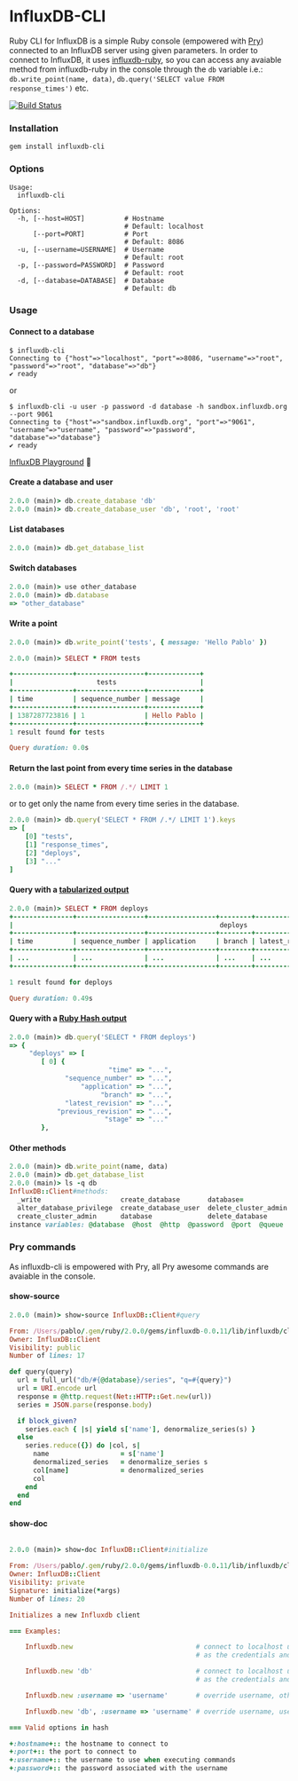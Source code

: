 InfluxDB-CLI
============

Ruby CLI for InfluxDB is a simple Ruby console (empowered with [Pry](https://github.com/pry/pry)) connected to an InfluxDB server using given parameters. In order to connect to InfluxDB, it uses [influxdb-ruby](https://github.com/influxdb/influxdb-ruby), so you can access any avaiable method from influxdb-ruby in the console through the `db` variable i.e.: `db.write_point(name, data)`, `db.query('SELECT value FROM response_times')` etc.

[![Build Status](https://secure.travis-ci.org/phstc/influxdb-cli.png)](http://travis-ci.org/phstc/influxdb-cli)

### Installation
```shell
gem install influxdb-cli
```

### Options

```shell
Usage:
  influxdb-cli

Options:
  -h, [--host=HOST]          # Hostname
                             # Default: localhost
      [--port=PORT]          # Port
                             # Default: 8086
  -u, [--username=USERNAME]  # Username
                             # Default: root
  -p, [--password=PASSWORD]  # Password
                             # Default: root
  -d, [--database=DATABASE]  # Database
                             # Default: db
```

### Usage

#### Connect to a database

```shell
$ influxdb-cli
Connecting to {"host"=>"localhost", "port"=>8086, "username"=>"root", "password"=>"root", "database"=>"db"}
✔ ready
```

or

```shell
$ influxdb-cli -u user -p password -d database -h sandbox.influxdb.org --port 9061
Connecting to {"host"=>"sandbox.influxdb.org", "port"=>"9061", "username"=>"username", "password"=>"password", "database"=>"database"}
✔ ready
```

[InfluxDB Playground](http://play.influxdb.org) :metal:

#### Create a database and user

```ruby
2.0.0 (main)> db.create_database 'db'
2.0.0 (main)> db.create_database_user 'db', 'root', 'root'
```

#### List databases

```ruby
2.0.0 (main)> db.get_database_list
```

#### Switch databases

```ruby
2.0.0 (main)> use other_database
2.0.0 (main)> db.database
=> "other_database"
```

#### Write a point

```ruby
2.0.0 (main)> db.write_point('tests', { message: 'Hello Pablo' })

2.0.0 (main)> SELECT * FROM tests

+---------------+-----------------+-------------+
|                     tests                     |
+---------------+-----------------+-------------+
| time          | sequence_number | message     |
+---------------+-----------------+-------------+
| 1387287723816 | 1               | Hello Pablo |
+---------------+-----------------+-------------+
1 result found for tests

Query duration: 0.0s
```

#### Return the last point from every time series in the database

```ruby
2.0.0 (main)> SELECT * FROM /.*/ LIMIT 1
```

or to get only the name from every time series in the database.

```ruby
2.0.0 (main)> db.query('SELECT * FROM /.*/ LIMIT 1').keys
=> [
    [0] "tests",
    [1] "response_times",
    [2] "deploys",
    [3] "..."
]
```


#### Query with a [tabularized output](https://github.com/visionmedia/terminal-table)

```ruby
2.0.0 (main)> SELECT * FROM deploys
+---------------+-----------------+-----------------+--------+-----------------+-------------------+----------+
|                                                    deploys                                                  |
+---------------+-----------------+-----------------+--------+-----------------+-------------------+----------+
| time          | sequence_number | application     | branch | latest_revision | previous_revision | stage    |
+---------------+-----------------+-----------------+--------+-----------------+-------------------+----------+
| ...           | ...             | ...             | ...    | ...             | ...               | ...      |
+---------------+-----------------+-----------------+--------+-----------------+-------------------+----------+

1 result found for deploys

Query duration: 0.49s
```

#### Query with a [Ruby Hash output](https://github.com/michaeldv/awesome_print)

```ruby
2.0.0 (main)> db.query('SELECT * FROM deploys')
=> {
     "deploys" => [
        [ 0] {
                         "time" => "...",
              "sequence_number" => "...",
                  "application" => "...",
                       "branch" => "...",
              "latest_revision" => "...",
            "previous_revision" => "...",
                        "stage" => "..."
        },
```

#### Other methods

```ruby
2.0.0 (main)> db.write_point(name, data)
2.0.0 (main)> db.get_database_list
2.0.0 (main)> ls -q db
InfluxDB::Client#methods:
  _write                    create_database       database=             delete_database_user    get_database_user_list  password   port=  queue=                username
  alter_database_privilege  create_database_user  delete_cluster_admin  get_cluster_admin_list  host                    password=  query  update_cluster_admin  username=
  create_cluster_admin      database              delete_database       get_database_list       host=                   port       queue  update_database_user  write_point
instance variables: @database  @host  @http  @password  @port  @queue  @username
```

### Pry commands

As influxdb-cli is empowered with Pry, all Pry awesome commands are avaiable in the console.

#### show-source

```ruby
2.0.0 (main)> show-source InfluxDB::Client#query

From: /Users/pablo/.gem/ruby/2.0.0/gems/influxdb-0.0.11/lib/influxdb/client.rb @ line 152:
Owner: InfluxDB::Client
Visibility: public
Number of lines: 17

def query(query)
  url = full_url("db/#{@database}/series", "q=#{query}")
  url = URI.encode url
  response = @http.request(Net::HTTP::Get.new(url))
  series = JSON.parse(response.body)

  if block_given?
    series.each { |s| yield s['name'], denormalize_series(s) }
  else
    series.reduce({}) do |col, s|
      name                  = s['name']
      denormalized_series   = denormalize_series s
      col[name]             = denormalized_series
      col
    end
  end
end
```

#### show-doc

```ruby

2.0.0 (main)> show-doc InfluxDB::Client#initialize

From: /Users/pablo/.gem/ruby/2.0.0/gems/influxdb-0.0.11/lib/influxdb/client.rb @ line 13:
Owner: InfluxDB::Client
Visibility: private
Signature: initialize(*args)
Number of lines: 20

Initializes a new Influxdb client

=== Examples:

    Influxdb.new                               # connect to localhost using root/root
                                               # as the credentials and doesn't connect to a db

    Influxdb.new 'db'                          # connect to localhost using root/root
                                               # as the credentials and 'db' as the db name

    Influxdb.new :username => 'username'       # override username, other defaults remain unchanged

    Influxdb.new 'db', :username => 'username' # override username, use 'db' as the db name

=== Valid options in hash

+:hostname+:: the hostname to connect to
+:port+:: the port to connect to
+:username+:: the username to use when executing commands
+:password+:: the password associated with the username
```

